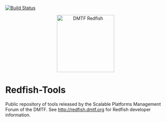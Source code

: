 [![Build Status](https://travis-ci.org/DMTF/Redfish-Tools.svg?branch=travis_setup)](https://travis-ci.org/DMTF/Redfish-Tools)
<p align="center">
  <img src="http://redfish.dmtf.org/sites/all/themes/dmtf2015/images/dmtf-redfish-logo.png" alt="DMTF Redfish" width=180>
</p>

# Redfish-Tools

Public repository of tools released by the Scalable Platforms Management Forum of the DMTF.  See http://redfish.dmtf.org for Redfish developer information.
